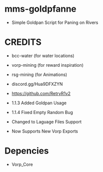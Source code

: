 # mms-goldpfanne

- Simple Goldpan Script for Paning on Rivers
 
# CREDITS
- bcc-water (for water locations)
- vorp-mining (for reward inspiration)
- rsg-mining (for Animations)
- discord.gg/Hua9DFXZYN
- https://github.com/RetryR1v2 

- 1.1.3 Added Goldpan Usage
- 1.1.4 Fixed Empty Random Bug
- Changed to Laguage Files Support
- Now Supports New Vorp Exports

# Depencies

- Vorp_Core